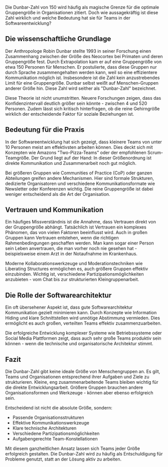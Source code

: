 Die Dunbar-Zahl von 150 wird häufig als magische Grenze für die optimale Gruppengröße in Organisationen zitiert. Doch wie aussagekräftig ist diese Zahl wirklich und welche Bedeutung hat sie für Teams in der Softwareentwicklung?

## Die wissenschaftliche Grundlage

Der Anthropologe Robin Dunbar stellte 1993 in seiner Forschung einen Zusammenhang zwischen der Größe des Neocortex bei Primaten und deren Gruppengröße fest. Durch Extrapolation kam er auf eine Gruppengröße von etwa 150 Personen für Menschen. Er postulierte, dass diese Gruppen nur durch Sprache zusammengehalten werden kann, weil so eine effizientere Kommunikation möglich ist. Insbesondere ist die Zahl kein anzustrebendes Limit für eine Gruppengröße. Dunbar selbst weißt auf Menschen-Gruppen anderer Größe hin. Diese Zahl wird seither als "Dunbar-Zahl" bezeichnet.

Diese Theorie ist nicht unumstritten. Neuere Forschungen zeigen, dass das Konfidenzintervall deutlich größer sein könnte - zwischen 4 und 520 Personen. Zudem lässt sich kritisch hinterfragen, ob die reine Gehirngröße wirklich der entscheidende Faktor für soziale Beziehungen ist.

## Bedeutung für die Praxis

In der Softwareentwicklung hat sich gezeigt, dass kleinere Teams von unter 10 Personen meist am effektivsten arbeiten können. Dies deckt sich mit Konzepten wie Amazons "Two-Pizza-Teams" oder der empfohlenen Scrum-Teamgröße. Der Grund liegt auf der Hand: In dieser Größenordnung ist direkte Kommunikation und Zusammenarbeit noch gut möglich.

Bei größeren Gruppen wie Communities of Practice (CoP) oder ganzen Abteilungen greifen andere Mechanismen. Hier sind formale Strukturen, dedizierte Organisatoren und verschiedene Kommunikationsformate wie Newsletter oder Konferenzen wichtig. Die reine Gruppengröße ist dabei weniger entscheidend als die Art der Organisation.

## Vertrauen und Kommunikation

Ein häufiges Missverständnis ist die Annahme, dass Vertrauen direkt von der Gruppengröße abhängt. Tatsächlich ist Vertrauen ein komplexes Phänomen, das von vielen Faktoren beeinflusst wird. Auch in großen Gruppen kann Vertrauen entstehen, wenn die richtigen Rahmenbedingungen geschaffen werden. Man kann sogar einer Person sein Leben anvertrauen, die man vorher noch nie gesehen hat - beispielsweise einem Arzt in der Notaufnahme im Krankenhaus.

Moderne Kollaborationswerkzeuge und Moderationstechniken wie Liberating Structures ermöglichen es, auch größere Gruppen effektiv einzubinden. Wichtig ist, verschiedene Partizipationsmöglichkeiten anzubieten - vom Chat bis zur strukturierten Kleingruppenarbeit.

## Die Rolle der Softwarearchitektur

Ein oft übersehener Aspekt ist, dass gute Softwarearchitektur Kommunikation gezielt minimieren kann. Durch Konzepte wie Information Hiding und klare Schnittstellen wird unnötige Abstimmung vermieden. Dies ermöglicht es auch großen, verteilten Teams effektiv zusammenzuarbeiten.

Die erfolgreiche Entwicklung komplexer Systeme wie Betriebssysteme oder Social Media Plattformen zeigt, dass auch sehr große Teams produktiv sein können - wenn die technische und organisatorische Architektur stimmt.

## Fazit

Die Dunbar-Zahl gibt keine ideale Größe von Menschengruppen an. Es gilt, Teams und Organisationen entsprechend ihrer Aufgaben und Ziele zu strukturieren. Kleine, eng zusammenarbeitende Teams bleiben wichtig für die direkte Entwicklungsarbeit. Größere Gruppen brauchen andere Organisationsformen und Werkzeuge - können aber ebenso erfolgreich sein.

Entscheidend ist nicht die absolute Größe, sondern:
- Passende Organisationsstrukturen 
- Effektive Kommunikationswerkzeuge
- Klare technische Architekturen
- Verschiedene Partizipationsmöglichkeiten
- Aufgabengerechte Team-Konstellationen

Mit diesem ganzheitlichen Ansatz lassen sich Teams jeder Größe erfolgreich gestalten. Die Dunbar-Zahl wird zu häufig als Entschuldigung für Probleme genutzt, statt an der Lösung aktiv zu arbeiten.
